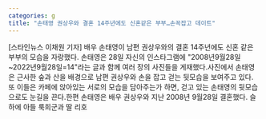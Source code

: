 ```yaml
---
categories: g
title: "손태영 권상우와 결혼 14주년에도 신혼같은 부부…손꼭잡고 데이트"
---
```

[스타인뉴스 이채원 기자] 배우 손태영이 남편 권상우와의 결혼 14주년에도 신혼 같은 부부의 모습을 자랑했다. 손태영은 28일 자신의 인스타그램에 "2008년9월28일~2022년9월28일=14"라는 글과 함께 여러 장의 사진들을 게재했다.사진에서 손태영은 근사한 숲과 산을 배경으로 남편 권상우와 손을 잡고 걷는 뒷모습을 보여주고 있다. 또 이들은 카페에 앉아있는 서로의 모습을 담아주는가 하면, 걷고 있는 손태영의 뒷모습으로도 눈길을 끈다.한편 손태영은 배우 권상우와 지난 2008년 9월28일 결혼했다. 슬하에 아들 룩희군과 딸 리호